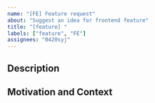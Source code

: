 ```yaml
---
name: "[FE] Feature request"
about: "Suggest an idea for frontend feature"
title: "[feature] "
labels: ["feature", "FE"]
assignees: "0420syj"
---
```


## Description

<!--- Describe your changes in detail -->

## Motivation and Context

<!--- Why is this change required? What problem does it solve? -->
<!--- If it fixes an open issue, please link to the issue here. -->
